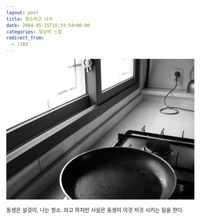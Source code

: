 ```yaml
---
layout: post
title: 청소하고 나서
date: 2004-05-15T15:33:54+00:00
categories: 일상의-느낌
redirect_from:
  - /383
---
```


![ ](/assets/media/photo_PICT0198s.JPG)

동생은 설겆이, 나는 청소. 라고 하지만 사실은 동생이 이것 저것 시키는 일을 한다.
<div id=comments>
</div>
